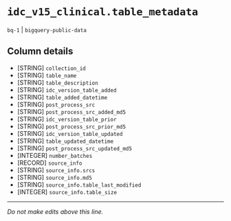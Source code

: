 # `idc_v15_clinical.table_metadata`
`bq-1` | `bigquery-public-data`

## Column details
* [STRING]    `collection_id`
* [STRING]    `table_name`
* [STRING]    `table_description`
* [STRING]    `idc_version_table_added`
* [STRING]    `table_added_datetime`
* [STRING]    `post_process_src`
* [STRING]    `post_process_src_added_md5`
* [STRING]    `idc_version_table_prior`
* [STRING]    `post_process_src_prior_md5`
* [STRING]    `idc_version_table_updated`
* [STRING]    `table_updated_datetime`
* [STRING]    `post_process_src_updated_md5`
* [INTEGER]   `number_batches`
* [RECORD]    `source_info`
* [STRING]    `source_info.srcs`
* [STRING]    `source_info.md5`
* [STRING]    `source_info.table_last_modified`
* [INTEGER]   `source_info.table_size`

-------------------------------------------------------------------------------
*Do not make edits above this line.*
